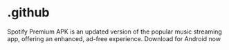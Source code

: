 # .github
Spotify Premium APK is an updated version of the popular music streaming app, offering an enhanced, ad-free experience. Download for Android now 
